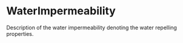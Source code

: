 WaterImpermeability
===================

Description of the water impermeability denoting the water repelling properties.
